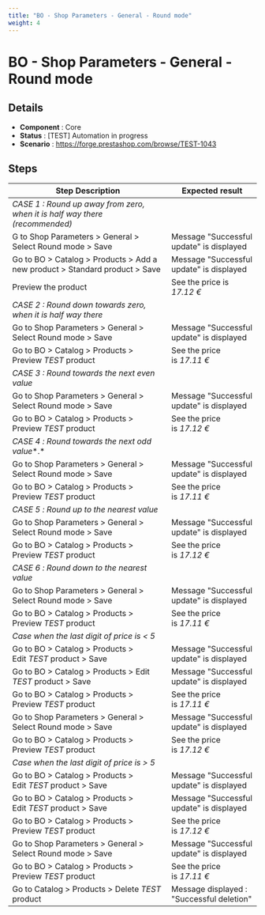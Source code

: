 ```yaml
---
title: "BO - Shop Parameters - General - Round mode"
weight: 4
---
```


# BO - Shop Parameters - General - Round mode
## Details
* **Component** : Core
* **Status** : [TEST] Automation in progress
* **Scenario** : https://forge.prestashop.com/browse/TEST-1043

## Steps
| Step Description | Expected result |
| ----- | ----- |
| *CASE 1 : Round up away from zero, when it is half way there (recommended)* |  |
| G to Shop Parameters > General > Select Round mode > Save | Message "Successful update" is displayed |
| Go to BO > Catalog > Products > Add a new product > Standard product > Save | Message "Successful update" is displayed |
| Preview the product | See the price is *17.12 €* |
| *CASE 2 : Round down towards zero, when it is half way there* |  |
| Go to Shop Parameters > General > Select Round mode > Save | Message "Successful update" is displayed |
| Go to BO > Catalog > Products > Preview *TEST* product | See the price is *17.11 €* |
| *CASE 3 : Round towards the next even value* |  |
| Go to Shop Parameters > General > Select Round mode > Save | Message "Successful update" is displayed |
| Go to BO > Catalog > Products > Preview *TEST* product | See the price is *17.12 €* |
| *CASE 4 :* *Round towards the next odd value**.* |  |
| Go to Shop Parameters > General > Select Round mode > Save | Message "Successful update" is displayed |
| Go to BO > Catalog > Products > Preview *TEST* product | See the price is *17.11 €* |
| *CASE 5 :* *Round up to the nearest value* |  |
| Go to Shop Parameters > General > Select Round mode > Save | Message "Successful update" is displayed |
| Go to BO > Catalog > Products > Preview *TEST* product | See the price is *17.12 €* |
| *CASE 6 :* *Round down to the nearest value* |  |
| Go to Shop Parameters > General > Select Round mode > Save | Message "Successful update" is displayed |
| Go to BO > Catalog > Products > Preview *TEST* product | See the price is *17.11 €* |
| *Case when the last digit of price is < 5* |  |
| Go to BO > Catalog > Products > Edit *TEST* product > Save | Message "Successful update" is displayed |
| Go to BO > Catalog > Products > Edit *TEST* product > Save | Message "Successful update" is displayed |
| Go to BO > Catalog > Products > Preview *TEST* product | See the price is *17.11 €* |
| Go to Shop Parameters > General > Select Round mode > Save | Message "Successful update" is displayed |
| Go to BO > Catalog > Products > Preview *TEST* product | See the price is *17.12 €* |
| *Case when the last digit of price is > 5* |  |
| Go to BO > Catalog > Products > Edit *TEST* product > Save | Message "Successful update" is displayed |
| Go to BO > Catalog > Products > Edit *TEST* product > Save | Message "Successful update" is displayed |
| Go to BO > Catalog > Products > Preview *TEST* product | See the price is *17.12 €* |
| Go to Shop Parameters > General > Select Round mode > Save | Message "Successful update" is displayed |
| Go to BO > Catalog > Products > Preview *TEST* product | See the price is *17.11 €* |
| Go to Catalog > Products > Delete *TEST* product | Message displayed : "Successful deletion" |
